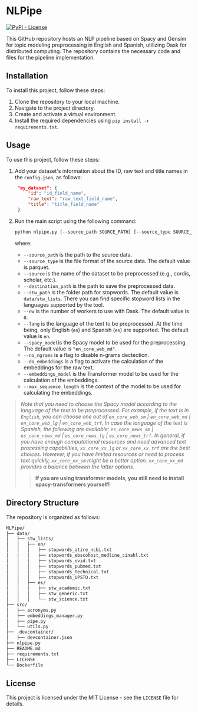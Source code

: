 # NLPipe

[![PyPI - License](https://img.shields.io/badge/license-MIT-green.svg)](https://github.com/Nemesis1303/NLPipe/blob/main/LICENSE)

This GitHub repository hosts an NLP pipeline based on Spacy and Gensim for topic modeling preprocessing in English and Spanish, utilizing Dask for distributed computing. The repository contains the necessary code and files for the pipeline implementation.

## Installation

To install this project, follow these steps:

1. Clone the repository to your local machine.
2. Navigate to the project directory.
3. Create and activate a virtual environment.
4. Install the required dependencies using `pip install -r requirements.txt`.

## Usage

To use this project, follow these steps:

1. Add your dataset's information about the ID, raw text and title names in the `config.json`, as follows:

   ```json
    "my_dataset": {
        "id": "id_field_name",
        "raw_text": "raw_text_field_name",
        "title": "title_field_name"
    }
    ```

2. Run the main script using the following command:

    ```bash
    python nlpipe.py [--source_path SOURCE_PATH] [--source_type SOURCE_TYPE] [--source SOURCE] [--destination_path DESTINATION_PATH] [--stw_path STW_PATH] [--nw NW] [--lang LANG] [--spacy_model SPACY_MODEL] [--no_ngrams NO_NGRAMS] [--do_embeddings DO_EMBEDDINGS] [--embeddings_model EMBEDDINGS_MODEL] [--max_sequence_length MAX_SEQUENCE]
    ```

    where:
    * `--source_path` is the path to the source data.
    * `--source_type` is the file format of the source data. The default value is parquet.
    * `--source` is the name of the dataset to be preprocessed (e.g., cordis, scholar, etc.).
    * `--destination_path` is the path to save the preprocessed data.
    * `--stw_path` is the folder path for stopwords. The default value is `data/stw_lists`. There you can find specific stopword lists in the languages supported by the tool.
    * `--nw` is the number of workers to use with Dask. The default value is `0`.
    * `--lang` is the language of the text to be preprocessed. At the time being, only English (`en`) and Spanish (`es`) are supported. The default value is `en`.
    * `--spacy_model`is the Spacy model to be used for the preprocessing. The default value is `"en_core_web_md"`.
    * `--no_ngrams` is a flag to disable n-grams dectection.
    * `--do_embeddings` is a flag to activate the calculation of the embeddings for the raw text.
    * `--embeddings_model` is the Transformer model to be used for the calculation of the embeddings.
    * `--max_sequence_length` is the context of the model to be used for calculating the embeddings.

> *Note that you need to choose the Spacy model according to the language of the text to be preprocessed. For example, if the text is in `English`, you can choose one out of `en_core_web_sm` | `en_core_web_md` | `en_core_web_lg` | `en_core_web_trf`. In case the language of the text is Spanish, the following are available: `es_core_news_sm` | `es_core_news_md` | `es_core_news_lg` | `es_core_news_trf`. In general, if you have enough computational resources and need advanced text processing capabilities, `xx_core_xx_lg` or `xx_core_xx_trf` are the best choices. However, if you have limited resources or need to process text quickly, `xx_core_xx_sm` might be a better option. `xx_core_xx_md` provides a balance between the latter options.*
>> **If you are using transformer models, you still need to install spacy-transformers yourself!**

## Directory Structure

The repository is organized as follows:

```bash
NLPipe/
├── data/
│   ├── stw_lists/
│   │   ├── en/
│   │   │   ├── stopwords_atire_ncbi.txt
│   │   │   ├── stopwords_ebscohost_medline_cinahl.txt
│   │   │   ├── stopwords_ovid.txt
│   │   │   ├── stopwords_pubmed.txt
│   │   │   ├── stopwords_technical.txt
│   │   │   ├── stopwords_UPSTO.txt
│   │   ├── es/
│   │   │   ├── stw_academic.txt   
│   │   │   ├── stw_generic.txt
│   │   │   └── stw_science.txt
├── src/
│   ├── acronyms.py
│   ├── embeddings_manager.py
│   ├── pipe.py
│   └── utils.py
├── .devcontainer/
│   ├── devcontainer.json
├── nlpipe.py
├── README.md
├── requirements.txt
├── LICENSE
└── Dockerfile
```

## License

This project is licensed under the MIT License - see the `LICENSE` file for details.
